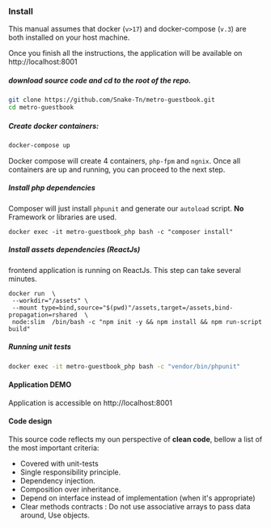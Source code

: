 ### Install
This manual assumes that docker (`v>17`) and docker-compose (`v.3`) are both installed on your host machine.

Once you finish all the instructions, the application will be available on http://localhost:8001
 
##### download source code and cd to the root of the repo.
```bash
git clone https://github.com/Snake-Tn/metro-guestbook.git
cd metro-guestbook
```

##### Create docker containers:
```bash
docker-compose up
```
Docker compose will create 4 containers, `php-fpm` and `ngnix`. 
Once all containers are up and running, you can proceed to the next step.

##### Install php dependencies
Composer will just install `phpunit` and generate our `autoload` script.
**No** Framework or libraries are used.

```
docker exec -it metro-guestbook_php bash -c "composer install"
```

##### Install assets dependencies (ReactJs)
frontend application is running on ReactJs.
This step can take several minutes.
```
docker run  \
 --workdir="/assets" \
 --mount type=bind,source="$(pwd)"/assets,target=/assets,bind-propagation=rshared  \
 node:slim  /bin/bash -c "npm init -y && npm install && npm run-script build"

 ```
##### Running unit tests
```bash
docker exec -it metro-guestbook_php bash -c "vendor/bin/phpunit"
```


#### Application DEMO
Application is accessible on http://localhost:8001

#### Code design
This source code reflects my oun perspective of **clean code**, bellow a list of the most important criteria:

- Covered with unit-tests
- Single responsibility principle.
- Dependency injection.
- Composition over inheritance.
- Depend on interface instead of implementation (when it's appropriate)
- Clear methods contracts : Do not use associative arrays to pass data around, Use objects.





